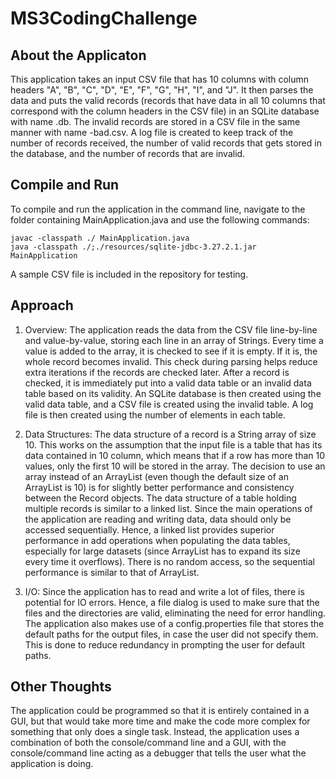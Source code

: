 # MS3CodingChallenge

About the Applicaton
--------------------

This application takes an input CSV file that has 10 columns with column headers "A", "B", "C", "D", "E", "F", "G", "H", "I", and "J". It then parses the data and puts the valid records (records that have data in all 10 columns that correspond with the column headers in the CSV file) in an SQLite database with name <input-file-name>.db. The invalid records are stored in a CSV file in the same manner with name <input-file-name>-bad.csv. A log file is created to keep track of the number of records received, the number of valid records that gets stored in the database, and the number of records that are invalid.


Compile and Run
---------------

To compile and run the application in the command line, navigate to the folder containing MainApplication.java and use the following commands:

    javac -classpath ./ MainApplication.java
    java -classpath ./;./resources/sqlite-jdbc-3.27.2.1.jar MainApplication
    
A sample CSV file is included in the repository for testing.


Approach
--------

1. Overview:
The application reads the data from the CSV file line-by-line and value-by-value, storing each line in an array of Strings. Every time a value is added to the array, it is checked to see if it is empty. If it is, the whole record becomes invalid. This check during parsing helps reduce extra iterations if the records are checked later. After a record is checked, it is immediately put into a valid data table or an invalid data table based on its validity. An SQLite database is then created using the valid data table, and a CSV file is created using the invalid table. A log file is then created using the number of elements in each table.

2. Data Structures:
The data structure of a record is a String array of size 10. This works on the assumption that the input file is a table that has its data contained in 10 column, which means that if a row has more than 10 values, only the first 10 will be stored in the array. The decision to use an array instead of an ArrayList (even though the default size of an ArrayList is 10) is for slightly better performance and consistency between the Record objects. 
The data structure of a table holding multiple records is similar to a linked list. Since the main operations of the application are reading and writing data, data should only be accessed sequentially. Hence, a linked list provides superior performance in add operations when populating the data tables, especially for large datasets (since ArrayList has to expand its size every time it overflows). There is no random access, so the sequential performance is similar to that of ArrayList.

3. I/O:
Since the application has to read and write a lot of files, there is potential for IO errors. Hence, a file dialog is used to make sure that the files and the directories are valid, eliminating the need for error handling. The application also makes use of a config.properties file that stores the default paths for the output files, in case the user did not specify them. This is done to reduce redundancy in prompting the user for default paths.


Other Thoughts
--------------

The application could be programmed so that it is entirely contained in a GUI, but that would take more time and make the code more complex for something that only does a single task. Instead, the application uses a combination of both the console/command line and a GUI, with the console/command line acting as a debugger that tells the user what the application is doing.
